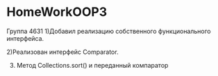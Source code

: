 # HomeWorkOOP3
Группа 4631
1)Добавил реализацию собственного функционального интерфейса.

2)Реализован интерфейс Comparator<E>.

3) Метод Collections.sort() и переданный компаратор

